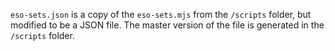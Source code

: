 `eso-sets.json` is a copy of the `eso-sets.mjs` from the `/scripts` folder, but modified to be a JSON file.
The master version of the file is generated in the `/scripts` folder.
